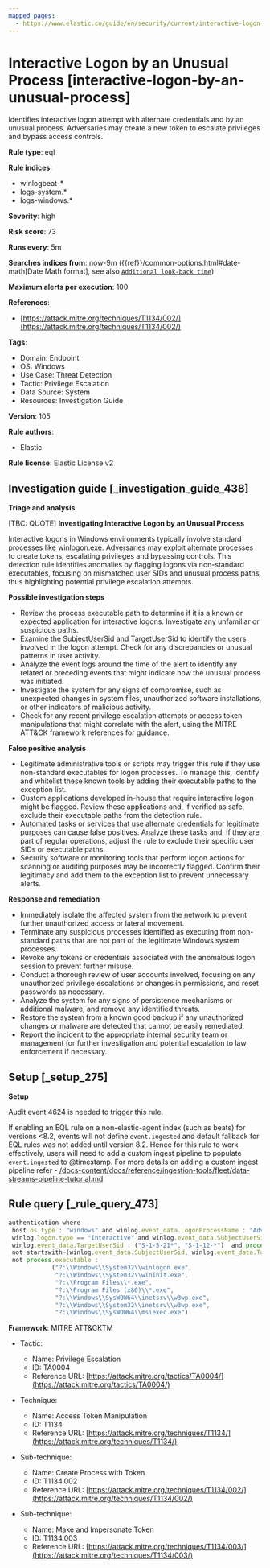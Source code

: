```yaml
---
mapped_pages:
  - https://www.elastic.co/guide/en/security/current/interactive-logon-by-an-unusual-process.html
---
```


# Interactive Logon by an Unusual Process [interactive-logon-by-an-unusual-process]

Identifies interactive logon attempt with alternate credentials and by an unusual process. Adversaries may create a new token to escalate privileges and bypass access controls.

**Rule type**: eql

**Rule indices**:

* winlogbeat-*
* logs-system.*
* logs-windows.*

**Severity**: high

**Risk score**: 73

**Runs every**: 5m

**Searches indices from**: now-9m ({{ref}}/common-options.html#date-math[Date Math format], see also [`Additional look-back time`](docs-content://solutions/security/detect-and-alert/create-detection-rule.md#rule-schedule))

**Maximum alerts per execution**: 100

**References**:

* [https://attack.mitre.org/techniques/T1134/002/](https://attack.mitre.org/techniques/T1134/002/)

**Tags**:

* Domain: Endpoint
* OS: Windows
* Use Case: Threat Detection
* Tactic: Privilege Escalation
* Data Source: System
* Resources: Investigation Guide

**Version**: 105

**Rule authors**:

* Elastic

**Rule license**: Elastic License v2

## Investigation guide [_investigation_guide_438]

**Triage and analysis**

[TBC: QUOTE]
**Investigating Interactive Logon by an Unusual Process**

Interactive logons in Windows environments typically involve standard processes like winlogon.exe. Adversaries may exploit alternate processes to create tokens, escalating privileges and bypassing controls. This detection rule identifies anomalies by flagging logons via non-standard executables, focusing on mismatched user SIDs and unusual process paths, thus highlighting potential privilege escalation attempts.

**Possible investigation steps**

* Review the process executable path to determine if it is a known or expected application for interactive logons. Investigate any unfamiliar or suspicious paths.
* Examine the SubjectUserSid and TargetUserSid to identify the users involved in the logon attempt. Check for any discrepancies or unusual patterns in user activity.
* Analyze the event logs around the time of the alert to identify any related or preceding events that might indicate how the unusual process was initiated.
* Investigate the system for any signs of compromise, such as unexpected changes in system files, unauthorized software installations, or other indicators of malicious activity.
* Check for any recent privilege escalation attempts or access token manipulations that might correlate with the alert, using the MITRE ATT&CK framework references for guidance.

**False positive analysis**

* Legitimate administrative tools or scripts may trigger this rule if they use non-standard executables for logon processes. To manage this, identify and whitelist these known tools by adding their executable paths to the exception list.
* Custom applications developed in-house that require interactive logon might be flagged. Review these applications and, if verified as safe, exclude their executable paths from the detection rule.
* Automated tasks or services that use alternate credentials for legitimate purposes can cause false positives. Analyze these tasks and, if they are part of regular operations, adjust the rule to exclude their specific user SIDs or executable paths.
* Security software or monitoring tools that perform logon actions for scanning or auditing purposes may be incorrectly flagged. Confirm their legitimacy and add them to the exception list to prevent unnecessary alerts.

**Response and remediation**

* Immediately isolate the affected system from the network to prevent further unauthorized access or lateral movement.
* Terminate any suspicious processes identified as executing from non-standard paths that are not part of the legitimate Windows system processes.
* Revoke any tokens or credentials associated with the anomalous logon session to prevent further misuse.
* Conduct a thorough review of user accounts involved, focusing on any unauthorized privilege escalations or changes in permissions, and reset passwords as necessary.
* Analyze the system for any signs of persistence mechanisms or additional malware, and remove any identified threats.
* Restore the system from a known good backup if any unauthorized changes or malware are detected that cannot be easily remediated.
* Report the incident to the appropriate internal security team or management for further investigation and potential escalation to law enforcement if necessary.


## Setup [_setup_275]

**Setup**

Audit event 4624 is needed to trigger this rule.

If enabling an EQL rule on a non-elastic-agent index (such as beats) for versions <8.2, events will not define `event.ingested` and default fallback for EQL rules was not added until version 8.2. Hence for this rule to work effectively, users will need to add a custom ingest pipeline to populate `event.ingested` to @timestamp. For more details on adding a custom ingest pipeline refer - [/docs-content/docs/reference/ingestion-tools/fleet/data-streams-pipeline-tutorial.md](docs-content://reference/ingestion-tools/fleet/data-streams-pipeline-tutorial.md)


## Rule query [_rule_query_473]

```js
authentication where
 host.os.type : "windows" and winlog.event_data.LogonProcessName : "Advapi*" and
 winlog.logon.type == "Interactive" and winlog.event_data.SubjectUserSid : ("S-1-5-21*", "S-1-12-*") and
 winlog.event_data.TargetUserSid : ("S-1-5-21*", "S-1-12-*")  and process.executable : "C:\\*" and
 not startswith~(winlog.event_data.SubjectUserSid, winlog.event_data.TargetUserSid) and
 not process.executable :
            ("?:\\Windows\\System32\\winlogon.exe",
             "?:\\Windows\\System32\\wininit.exe",
             "?:\\Program Files\\*.exe",
             "?:\\Program Files (x86)\\*.exe",
             "?:\\Windows\\SysWOW64\\inetsrv\\w3wp.exe",
             "?:\\Windows\\System32\\inetsrv\\w3wp.exe",
             "?:\\Windows\\SysWOW64\\msiexec.exe")
```

**Framework**: MITRE ATT&CKTM

* Tactic:

    * Name: Privilege Escalation
    * ID: TA0004
    * Reference URL: [https://attack.mitre.org/tactics/TA0004/](https://attack.mitre.org/tactics/TA0004/)

* Technique:

    * Name: Access Token Manipulation
    * ID: T1134
    * Reference URL: [https://attack.mitre.org/techniques/T1134/](https://attack.mitre.org/techniques/T1134/)

* Sub-technique:

    * Name: Create Process with Token
    * ID: T1134.002
    * Reference URL: [https://attack.mitre.org/techniques/T1134/002/](https://attack.mitre.org/techniques/T1134/002/)

* Sub-technique:

    * Name: Make and Impersonate Token
    * ID: T1134.003
    * Reference URL: [https://attack.mitre.org/techniques/T1134/003/](https://attack.mitre.org/techniques/T1134/003/)



